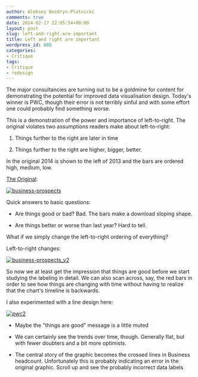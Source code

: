 ```yaml
---
author: Aleksey Nozdryn-Plotnicki
comments: true
date: 2014-02-17 22:05:54+00:00
layout: post
slug: left-and-right-are-important
title: Left and right are important
wordpress_id: 808
categories:
- Critique
tags:
- Critique
- redesign
---
```


The major consultancies are turning out to be a goldmine for content for demonstrating the potential for improved data visualisation design. Today's winner is PWC, though their error is not terribly sinful and with some effort one could probably find something worse.

This is a demonstration of the power and importance of left-to-right. The original violates two assumptions readers make about left-to-right:



	
  1. Things further to the right are later in time

	
  2. Things further to the right are higher, bigger, better.


In the original 2014 is shown to the left of 2013 and the bars are ordered high, medium, low.

[The Original](http://www.pwc.com/gx/en/asset-management/emerging-trends-real-estate/european-investment-market-forecast.jhtml):

[![business-prospects](http://alekseynp.com/wp-content/uploads/2014/02/business-prospects.gif)](http://alekseynp.com/wp-content/uploads/2014/02/business-prospects.gif)



Quick answers to basic questions:



	
  * Are things good or bad? Bad. The bars make a download sloping shape.

	
  * Are things better or worse than last year? Hard to tell.


What if we simply change the left-to-right ordering of everything?

Left-to-right changes:

[![business-prospects_v2](http://alekseynp.com/wp-content/uploads/2014/02/business-prospects_v2.gif)](http://alekseynp.com/wp-content/uploads/2014/02/business-prospects_v2.gif)



So now we at least get the impression that things are good before we start studying the labeling in detail. We can also scan across, say, the red bars in order to see how things are changing with time without having to realize that the chart's timeline is backwards.

I also experimented with a line design here:

[![pwc2](http://alekseynp.com/wp-content/uploads/2014/02/pwc2.png)](http://alekseynp.com/wp-content/uploads/2014/02/pwc2.png)





	
  * Maybe the "things are good" message is a little muted

	
  * We can certainly see the trends over time, though. Generally flat, but with fewer doubters and a bit more optimists.

	
  * The central story of the graphic becomes the crossed lines in Business headcount. Unfortunately this is probably indicating an error in the original graphic. Scroll up and see the probably incorrect data labels





